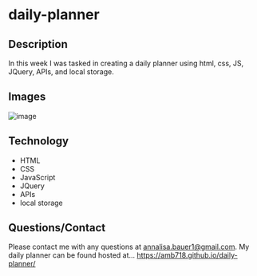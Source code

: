 # daily-planner

## Description
In this week I was tasked in creating a daily planner using html, css, JS, JQuery, APIs, and local storage.

## Images
![image](https://user-images.githubusercontent.com/87721575/132071031-33542534-02fb-4cfe-990f-966f26495700.png)

## Technology 
- HTML
- CSS
- JavaScript
- JQuery
- APIs
- local storage

## Questions/Contact
Please contact me with any questions at annalisa.bauer1@gmail.com. My daily planner can be found hosted at... https://amb718.github.io/daily-planner/
